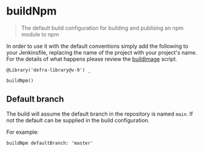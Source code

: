# buildNpm

> The default build configuration for building and publising an npm module to npm

In order to use it with the default conventions simply add the following to
your Jenkinsfile, replacing the name of the project with your project's name.
For the details of what happens please review the
[buildImage](buildImage.groovy) script.

```
@Library('defra-library@v-9') _

buildNpm()
```

## Default branch
The build will assume the default branch in the repository is named `main`.  If not the default can be supplied in the build configuration.

For example:

```
buildNpm defaultBranch: 'master'
```
